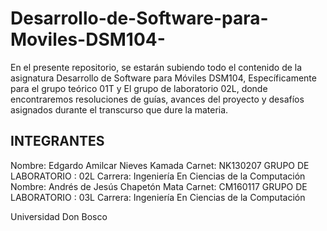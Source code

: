 
# Desarrollo-de-Software-para-Moviles-DSM104-
En el presente repositorio, se estarán subiendo todo el contenido de la asignatura Desarrollo de Software para Móviles DSM104, Específicamente para el grupo teórico 01T y El grupo de laboratorio 02L, donde encontraremos resoluciones de guías, avances del proyecto y desafíos asignados durante el transcurso que dure la materia. 
## INTEGRANTES
Nombre: Edgardo Amilcar Nieves Kamada 
Carnet: NK130207 
GRUPO DE LABORATORIO : 02L 
Carrera: Ingeniería En Ciencias de la Computación 
Nombre: Andrés de Jesús Chapetón Mata 
Carnet: CM160117 
GRUPO DE LABORATORIO : 03L
Carrera: Ingeniería En Ciencias de la Computación

Universidad Don Bosco
